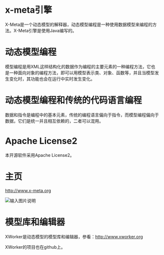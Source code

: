 x-meta引擎
======
X-Meta是一个动态模型的解释器，动态模型编程是一种使用数据模型来编程的方法。X-Meta引擎是使用Java编写的。

动态模型编程
======
模型编程是用XML这样结构化的数据作为编程的主要元素的一种编程方法，它也是一种面向对象的编程方法，即可以用模型表示类、对象、函数等，并且当模型发生变化时，其功能也会在运行中实时发生变化。

动态模型编程和传统的代码语言编程
======
数据和指令是编程中的基本元素，传统的编程语言偏向于指令，而模型编程偏向于数据，它们是统一并且相互依赖的，二者可以混用。

Apache License2
======
本开源软件采用Apache License2。

主页
======
http://www.x-meta.org

![输入图片说明](http://www.x-meta.org/images/2016/0522/224834swtexample.gif "在这里输入图片标题")

模型库和编辑器
======
XWorker是动态模型的模型库和编辑器，参看：http://www.xworker.org

XWorker的项目也在github上。